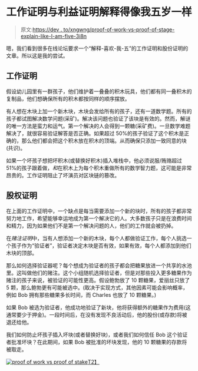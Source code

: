 # 工作证明与利益证明解释得像我五岁一样

> 原文:[https://dev . to/xngwng/proof-of-work-vs-proof-of-stage-explain-like-I-am-five-3i8n](https://dev.to/xngwng/proof-of-work-vs-proof-of-stake-explanation-like-i-am-five-3i8n)

嗯，我们看到很多在线论坛要求一个“解释-喜欢-我-五”的工作证明和股份证明的文章。所以这是我的尝试。

## 工作证明

假设幼儿园里有一群孩子，他们维护着一叠叠的积木玩具，他们都有同一叠积木的复制品，他们想确保所有的积木都按同样的顺序摆放。

有人想在木块上加一个新木块，木块会发给所有的孩子，还有一道数学题。所有的孩子都试图解决数学问题(采矿)。解决该问题也验证了该块是有效的。然而，解谜的唯一方法是蛮力和运气。第一个解决的人会得到一颗糖(采矿费)。一旦数学难题解决了，就很容易验证解答是否正确。如果超过 50%的孩子验证了这个积木是正确的，那么他们都会把这个积木放在积木的顶端。从而确保只添加一致同意的块(共识)。

如果一个坏孩子想把坏积木(或替换好积木)插入堆栈中，他必须说服/贿赂超过 51%的孩子跟着做，*和*在积木上为每个积木重做所有的数学智力题，这可能是非常昂贵的。工作证明阻止了坏演员对区块链的篡改。

## 股权证明

在上面的工作证明中，一个缺点是每当需要添加一个新的块时，所有的孩子都非常努力地工作，希望能够幸运地成为第一个解决它的人。大多数孩子只是在浪费时间和精力，因为如果他们不是第一个解决问题的人，他们的工作就会被扔掉。

在*赌注证明*中，当有人想添加一个新的木块，每个人都做验证工作，每个人挑选一个孩子作为“验证者”，验证者决定木块是否有效，如果有效，每个人都添加到他们木块的顶部。

那么如何选择验证器呢？每个想成为验证者的孩子都会把糖果放进一个共享的水池里。这叫做他们的赌注。这个小组随机选择验证者，但是对那些投入更多糖果作为赌注的孩子来说，被验证的可能性更高。假设鲍勃放了 10 颗糖果，爱丽丝只放了 5 颗，那么鲍勃更有可能被选中。(取决于实现方式，其他因素可能会影响概率，例如 Bob 拥有那些糖果多长时间，而 Charles 也放了 10 颗糖果。)

如果 Bob 被选为验证者，他成功地验证了新块，他将获得额外的糖果作为费用(这通常要少于押金)。一段时间后，在没有发现不良活动后，他的股份(或存款)将被退还给他。

我们如何防止坏孩子插入坏块(或者替换好块)，或者我们如何信任 Bob 这个验证者批准坏块？在此期间，如果 Bob 被批准的坏块发现，他的 10 颗糖果的存款将被取走。

[![proof of work vs proof of stake](../Images/da9c33b8742bbb14a9706ebace64a673.png)T2】](https://res.cloudinary.com/practicaldev/image/fetch/s--Wy4eiHuh--/c_limit%2Cf_auto%2Cfl_progressive%2Cq_auto%2Cw_880/https://www.moesif.com/blog/images/posts/ethereum/pow-vs-pos-og.png)
